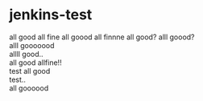 # jenkins-test
all good all fine 
all goood all finnne
all good?
alll goood?<br>
alll gooooood<br>
allll good.. <br>
all good allfine!!<br>
test all good <br>
test.. <br>
all goooood <br>
